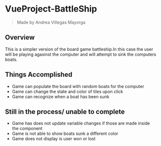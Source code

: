# VueProject-BattleShip

>Made by Andrea Villegas Mayorga

## Overview

This is a simpler version of the board game battleship.In this case the user will be playing agasinst the computer and will attempt to sink the computers boats. 

## Things Accomplished
- Game can populate the board with random boats for the computer
- Game can change the state and color of tiles upon click
- Game can recognize when a boat has been sunk

## Still in the process/ unable to complete
- Game has does not update variable changes if those are made inside the component
- Game is not able to show boats sunk a different color
- Game does not display is user won or lost
